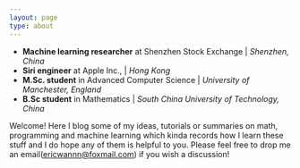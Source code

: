 ```yaml
---
layout: page
type: about
---
```

* **Machine learning researcher** at Shenzhen Stock Exchange \| *Shenzhen, China*
* **Siri engineer** at Apple Inc., \| *Hong Kong*
* **M.Sc. student** in Advanced Computer Science \| *University of Manchester, England*
* **B.Sc student** in Mathematics \| *South China University of Technology, China*

Welcome! Here I blog some of my ideas, tutorials or summaries on math, programming and machine learning which kinda records how I learn these stuff and I do hope any of them is helpful to you.
Please feel free to drop me an email(ericwannn@foxmail.com) if you wish a discussion!
